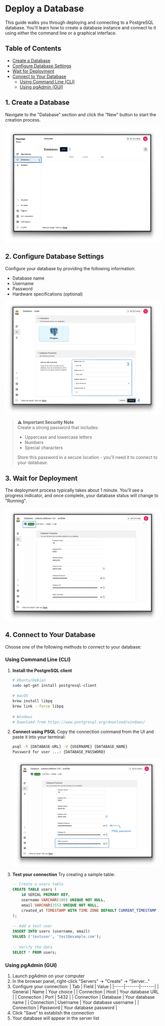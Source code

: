 # Deploy a Database

This guide walks you through deploying and connecting to a PostgreSQL database. You'll learn how to create a database instance and connect to it using either the command line or a graphical interface.

## Table of Contents
- [Create a Database](#1-create-a-database)
- [Configure Database Settings](#2-configure-database-settings)
- [Wait for Deployment](#3-wait-for-deployment)
- [Connect to Your Database](#4-connect-to-your-database)
  - [Using Command Line (CLI)](#using-command-line-cli)
  - [Using pgAdmin (GUI)](#using-pgadmin-gui)

## 1. Create a Database
Navigate to the "Database" section and click the "New" button to start the creation process.

![Create a new database](../static/db-new.png)

## 2. Configure Database Settings
Configure your database by providing the following information:
- Database name
- Username
- Password
- Hardware specifications (optional)

![Configure database settings](../static/db-enter-info.png)

> ⚠️ **Important Security Note**  
> Create a strong password that includes:
> - Uppercase and lowercase letters
> - Numbers
> - Special characters
> 
> Store this password in a secure location - you'll need it to connect to your database.

## 3. Wait for Deployment
The deployment process typically takes about 1 minute. You'll see a progress indicator, and once complete, your database status will change to "Running".

![Database deployment status](../static/db-running.png)

## 4. Connect to Your Database
Choose one of the following methods to connect to your database:

### Using Command Line (CLI)

1. **Install the PostgreSQL client**
   ```sh
   # Ubuntu/Debian
   sudo apt-get install postgresql-client

   # macOS
   brew install libpq
   brew link --force libpq

   # Windows
   # Download from https://www.postgresql.org/download/windows/
   ```

2. **Connect using PSQL**
   Copy the connection command from the UI and paste it into your terminal:
   ```sh
   psql -h {DATABASE-URL} -U {USERNAME} {DATABASE_NAME}
   Password for user ...: {DATABASE_PASSWORD}
   ```
   ![PSQL connection details](../static/db-psql.png)

3. **Test your connection**
   Try creating a sample table:
   ```sql
   -- Create a users table
   CREATE TABLE users (
       id SERIAL PRIMARY KEY,
       username VARCHAR(100) UNIQUE NOT NULL,
       email VARCHAR(255) UNIQUE NOT NULL,
       created_at TIMESTAMP WITH TIME ZONE DEFAULT CURRENT_TIMESTAMP
   );

   -- Add a test user
   INSERT INTO users (username, email) 
   VALUES ('testuser', 'test@example.com');

   -- Verify the data
   SELECT * FROM users;
   ```

### Using pgAdmin (GUI)

1. Launch pgAdmin on your computer
2. In the browser panel, right-click "Servers" → "Create" → "Server..."
3. Configure your connection:
   | Tab | Field | Value |
   |-----|-------|-------|
   | General | Name | Your choice |
   | Connection | Host | Your database URL |
   | Connection | Port | 5432 |
   | Connection | Database | Your database name |
   | Connection | Username | Your database username |
   | Connection | Password | Your database password |
4. Click "Save" to establish the connection
5. Your database will appear in the server list

